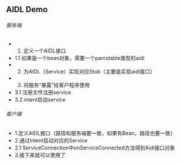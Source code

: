 ## AIDL Demo

###### 服务端

 * 1. 定义一个AIDL接口
  * 1.1 如果是一个bean对象，需要一个parcelable类型的aidl
 * 2. 为AIDL（Service）实现对应Stub（主要是实现aidl接口）
 * 3. 将服务“暴露”给客户程序使用
  * 3.1 注册文件注册service
  * 3.2 intent启动service

###### 客户端

 * 1.定义AIDL接口（路径和服务端要一致，如果有Bean，路径也要一致）
 * 2.通过Intent启动对应的Service
  * 2.1 ServiceConnection中onServiceConnected方法得到Aidl接口对象
 * 3.接下来就可以使用了